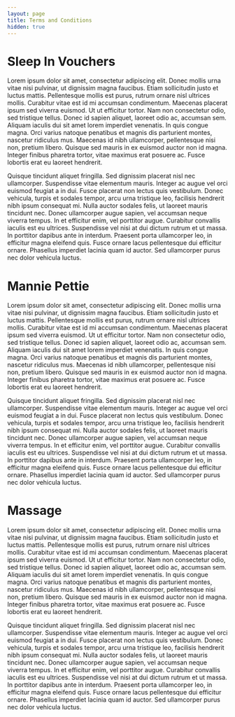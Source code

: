 ```yaml
---
layout: page
title: Terms and Conditions
hidden: true
---
```


# Sleep In Vouchers

Lorem ipsum dolor sit amet, consectetur adipiscing elit. Donec mollis urna vitae nisi pulvinar, ut dignissim magna faucibus. Etiam sollicitudin justo et luctus mattis. Pellentesque mollis est purus, rutrum ornare nisl ultrices mollis. Curabitur vitae est id mi accumsan condimentum. Maecenas placerat ipsum sed viverra euismod. Ut ut efficitur tortor. Nam non consectetur odio, sed tristique tellus. Donec id sapien aliquet, laoreet odio ac, accumsan sem. Aliquam iaculis dui sit amet lorem imperdiet venenatis. In quis congue magna. Orci varius natoque penatibus et magnis dis parturient montes, nascetur ridiculus mus. Maecenas id nibh ullamcorper, pellentesque nisi non, pretium libero. Quisque sed mauris in ex euismod auctor non id magna. Integer finibus pharetra tortor, vitae maximus erat posuere ac. Fusce lobortis erat eu laoreet hendrerit.

Quisque tincidunt aliquet fringilla. Sed dignissim placerat nisl nec ullamcorper. Suspendisse vitae elementum mauris. Integer ac augue vel orci euismod feugiat a in dui. Fusce placerat non lectus quis vestibulum. Donec vehicula, turpis et sodales tempor, arcu urna tristique leo, facilisis hendrerit nibh ipsum consequat mi. Nulla auctor sodales felis, ut laoreet mauris tincidunt nec. Donec ullamcorper augue sapien, vel accumsan neque viverra tempus. In et efficitur enim, vel porttitor augue. Curabitur convallis iaculis est eu ultrices. Suspendisse vel nisi at dui dictum rutrum et ut massa. In porttitor dapibus ante in interdum. Praesent porta ullamcorper leo, in efficitur magna eleifend quis. Fusce ornare lacus pellentesque dui efficitur ornare. Phasellus imperdiet lacinia quam id auctor. Sed ullamcorper purus nec dolor vehicula luctus.

# Mannie Pettie

Lorem ipsum dolor sit amet, consectetur adipiscing elit. Donec mollis urna vitae nisi pulvinar, ut dignissim magna faucibus. Etiam sollicitudin justo et luctus mattis. Pellentesque mollis est purus, rutrum ornare nisl ultrices mollis. Curabitur vitae est id mi accumsan condimentum. Maecenas placerat ipsum sed viverra euismod. Ut ut efficitur tortor. Nam non consectetur odio, sed tristique tellus. Donec id sapien aliquet, laoreet odio ac, accumsan sem. Aliquam iaculis dui sit amet lorem imperdiet venenatis. In quis congue magna. Orci varius natoque penatibus et magnis dis parturient montes, nascetur ridiculus mus. Maecenas id nibh ullamcorper, pellentesque nisi non, pretium libero. Quisque sed mauris in ex euismod auctor non id magna. Integer finibus pharetra tortor, vitae maximus erat posuere ac. Fusce lobortis erat eu laoreet hendrerit.

Quisque tincidunt aliquet fringilla. Sed dignissim placerat nisl nec ullamcorper. Suspendisse vitae elementum mauris. Integer ac augue vel orci euismod feugiat a in dui. Fusce placerat non lectus quis vestibulum. Donec vehicula, turpis et sodales tempor, arcu urna tristique leo, facilisis hendrerit nibh ipsum consequat mi. Nulla auctor sodales felis, ut laoreet mauris tincidunt nec. Donec ullamcorper augue sapien, vel accumsan neque viverra tempus. In et efficitur enim, vel porttitor augue. Curabitur convallis iaculis est eu ultrices. Suspendisse vel nisi at dui dictum rutrum et ut massa. In porttitor dapibus ante in interdum. Praesent porta ullamcorper leo, in efficitur magna eleifend quis. Fusce ornare lacus pellentesque dui efficitur ornare. Phasellus imperdiet lacinia quam id auctor. Sed ullamcorper purus nec dolor vehicula luctus.

# Massage

Lorem ipsum dolor sit amet, consectetur adipiscing elit. Donec mollis urna vitae nisi pulvinar, ut dignissim magna faucibus. Etiam sollicitudin justo et luctus mattis. Pellentesque mollis est purus, rutrum ornare nisl ultrices mollis. Curabitur vitae est id mi accumsan condimentum. Maecenas placerat ipsum sed viverra euismod. Ut ut efficitur tortor. Nam non consectetur odio, sed tristique tellus. Donec id sapien aliquet, laoreet odio ac, accumsan sem. Aliquam iaculis dui sit amet lorem imperdiet venenatis. In quis congue magna. Orci varius natoque penatibus et magnis dis parturient montes, nascetur ridiculus mus. Maecenas id nibh ullamcorper, pellentesque nisi non, pretium libero. Quisque sed mauris in ex euismod auctor non id magna. Integer finibus pharetra tortor, vitae maximus erat posuere ac. Fusce lobortis erat eu laoreet hendrerit.

Quisque tincidunt aliquet fringilla. Sed dignissim placerat nisl nec ullamcorper. Suspendisse vitae elementum mauris. Integer ac augue vel orci euismod feugiat a in dui. Fusce placerat non lectus quis vestibulum. Donec vehicula, turpis et sodales tempor, arcu urna tristique leo, facilisis hendrerit nibh ipsum consequat mi. Nulla auctor sodales felis, ut laoreet mauris tincidunt nec. Donec ullamcorper augue sapien, vel accumsan neque viverra tempus. In et efficitur enim, vel porttitor augue. Curabitur convallis iaculis est eu ultrices. Suspendisse vel nisi at dui dictum rutrum et ut massa. In porttitor dapibus ante in interdum. Praesent porta ullamcorper leo, in efficitur magna eleifend quis. Fusce ornare lacus pellentesque dui efficitur ornare. Phasellus imperdiet lacinia quam id auctor. Sed ullamcorper purus nec dolor vehicula luctus.